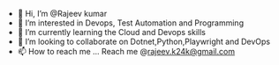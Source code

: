 - 👋 Hi, I’m @Rajeev kumar
- 👀 I’m interested in Devops, Test Automation and Programming
- 🌱 I’m currently learning the Cloud and Devops skills
- 💞️ I’m looking to collaborate on Dotnet,Python,Playwright and DevOps
- 📫 How to reach me ... Reach me @rajeev.k24k@gmail.com

<!---
rajeevkumar24/rajeevkumar24 is a ✨ special ✨ repository because its `README.md` (this file) appears on your GitHub profile.
You can click the Preview link to take a look at your changes.
--->
